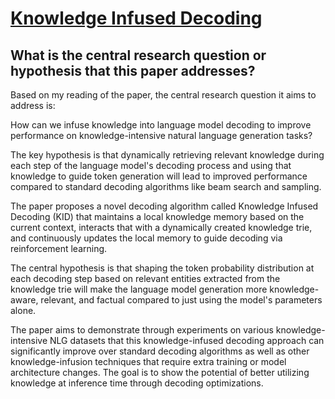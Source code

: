 # [Knowledge Infused Decoding](https://arxiv.org/abs/2204.03084v1)

## What is the central research question or hypothesis that this paper addresses?

 Based on my reading of the paper, the central research question it aims to address is:

How can we infuse knowledge into language model decoding to improve performance on knowledge-intensive natural language generation tasks?

The key hypothesis is that dynamically retrieving relevant knowledge during each step of the language model's decoding process and using that knowledge to guide token generation will lead to improved performance compared to standard decoding algorithms like beam search and sampling. 

The paper proposes a novel decoding algorithm called Knowledge Infused Decoding (KID) that maintains a local knowledge memory based on the current context, interacts that with a dynamically created knowledge trie, and continuously updates the local memory to guide decoding via reinforcement learning.

The central hypothesis is that shaping the token probability distribution at each decoding step based on relevant entities extracted from the knowledge trie will make the language model generation more knowledge-aware, relevant, and factual compared to just using the model's parameters alone.

The paper aims to demonstrate through experiments on various knowledge-intensive NLG datasets that this knowledge-infused decoding approach can significantly improve over standard decoding algorithms as well as other knowledge-infusion techniques that require extra training or model architecture changes. The goal is to show the potential of better utilizing knowledge at inference time through decoding optimizations.
